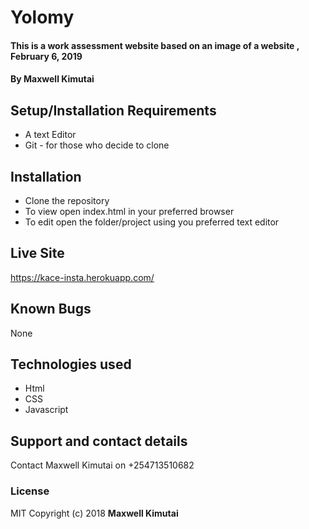 # Yolomy
#### This is a work assessment website based on an image of a website , February 6, 2019
#### By **Maxwell Kimutai**

## Setup/Installation Requirements
* A text Editor
* Git - for those who decide to clone

## Installation
* Clone the repository
* To view open index.html in your preferred browser
* To edit open the folder/project using you preferred text editor

## Live Site
https://kace-insta.herokuapp.com/

## Known Bugs
None

## Technologies used
* Html
* CSS
* Javascript

## Support and contact details
Contact Maxwell Kimutai on +254713510682

### License
MIT
Copyright (c) 2018 **Maxwell Kimutai**
